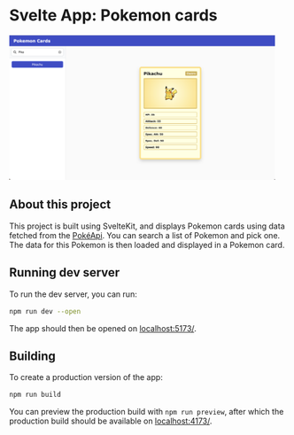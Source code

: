 # Svelte App: Pokemon cards

<img src="./static/images/app-screenshot.png" alt="App screenshot showing Pikachu" width="480"/>

## About this project

This project is built using SvelteKit, and displays Pokemon cards using data fetched from the [PokéApi](https://pokeapi.co/). You can search a list of Pokemon and pick one. The data for this Pokemon is then loaded and displayed in a Pokemon card.

## Running dev server

To run the dev server, you can run:

```bash
npm run dev --open
```

The app should then be opened on [localhost:5173/](http://localhost:5173/).

## Building

To create a production version of the app:

```bash
npm run build
```

You can preview the production build with `npm run preview`, after which the production build should be available on [localhost:4173/](http://localhost:4173/).
